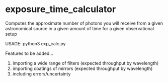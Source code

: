 # exposure_time_calculator
Computes the approximate number of photons you will receive from a given astronomical source in a given amount of time for a given observational setup

USAGE: python3 exp_calc.py

Features to be added... 
  1. importing a wide range of filters (expected throughput by wavelength)
  2. importing coatings of mirrors (expected throughput by wavelength)
  3. including errors/uncertainty
